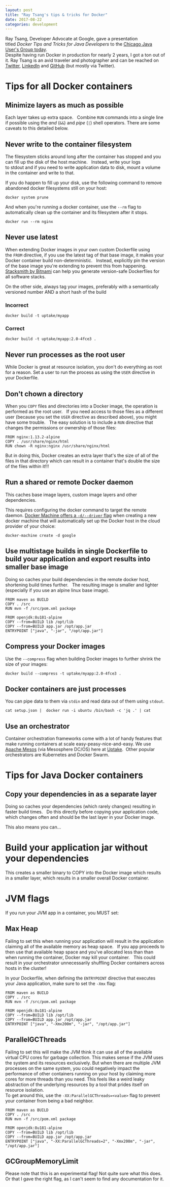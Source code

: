 ```yaml
---
layout: post
title: "Ray Tsang's tips & tricks for Docker"
date: 2017-08-22
categories: development
---
```


Ray Tsang, Developer Advocate at Google, gave a presentation titled _Docker Tips and Tricks for Java Developers_ to the [Chicago Java User's Group today](https://www.meetup.com/ChicagoJUG/events/238745748/).  
Despite having run Docker in production for nearly 2 years, I got a ton out of it. 
Ray Tsang is an avid traveler and photographer and can be reached on [Twitter](https://twitter.com/saturnism), [LinkedIn](https://www.linkedin.com/in/rayjtsang/) and [GitHub](https://github.com/saturnism) (but mostly via Twitter).

# Tips for all Docker containers
## Minimize layers as much as possible
Each layer takes up extra space.  
Combine `RUN` commands into a single line if possible using the _and_ (`&&`) and _pipe_ (`|`) shell operators.
There are some caveats to this detailed below.

## Never write to the container filesystem
The filesystem sticks around long after the container has stopped and you can fill up the disk of the host machine.  
Instead, write your logs to stdout and if you need to write application data to disk, mount a volume in the container and write to that.

If you do happen to fill up your disk, use the following command to remove abandoned docker filesystems still on your host:

    docker system prune

And when you're running a docker container, use the `--rm` flag to automatically clean up the container and its filesystem after it stops.

    docker run --rm nginx

## Never use latest
When extending Docker images in your own custom Dockerfile using the `FROM` directive, if you use the latest tag of that base image, it makes your Docker container build non-deterministic.  
Instead, explicitly pin the version of the base image you're extending to prevent this from happening.  
[Stacksmith by Bitnami](https://stacksmith.bitnami.com) can help you generate version-safe Dockerfiles for all software stacks.

On the other side, always tag your images, preferably with a semantically versioned number AND a short hash of the build

### Incorrect

    docker build -t uptake/myapp

### Correct

    docker build -t uptake/myapp:2.0-4fce3 .

## Never run processes as the root user
While Docker is great at resource isolation, you don't do everything as root for a reason.
Set a user to run the process as using the `USER` directive in your Dockerfile.

## Don't chown a directory
When you `COPY` files and directories into a Docker image, the operation is performed as the root user.  
If you need access to those files as a different user (because you set the `USER` directive as described above), you might have some trouble.  
The easy solution is to include a `RUN` directive that changes the permissions or ownership of those files:

    FROM nginx:1.13.2-alpine
    COPY . /usr/share/nginx/html
    RUN chown -R nginx:nginx /usr/share/nginx/html

But in doing this, Docker creates an extra layer that's the size of all of the files in that directory which can result in a container that's double the size of the files within it!!!

## Run a shared or remote Docker daemon
This caches base image layers, custom image layers and other dependencies.

This requires configuring the docker command to target the remote daemon.
[Docker Machine offers a `-d/--driver` flag](https://docs.docker.com/machine/get-started-cloud/) when creating a new docker machine that will automatically set up the Docker host in the cloud provider of your choice:

    docker-machine create -d google 

## Use multistage builds in single Dockerfile to build your application and export results into smaller base image
Doing so caches your build dependencies in the remote docker host, shortening build times further.  
The resulting image is smaller and lighter (especially if you use an alpine linux base image).

    FROM maven as BUILD
    COPY . /src
    RUN mvn -f /src/pom.xml package
    
    FROM openjdk:8u181-alpine
    COPY --from=BUILD lib /opt/lib
    COPY --from=BUILD app.jar /opt/app.jar
    ENTRYPOINT ["java", "-jar", "/opt/app.jar"]

## Compress your Docker images
Use the `--compress` flag when building Docker images to further shrink the size of your images:

    docker build --compress -t uptake/myapp:2.0-4fce3 .

## Docker containers are just processes
You can pipe data to them via `stdin` and read data out of them using `stdout`.

    cat setup.json |  docker run -i ubuntu /bin/bash -c 'jq .' | cat

## Use an orchestrator
Container orchestration frameworks come with a lot of handy features that make running containers at scale easy-peasy-nice-and-easy.
We use [Apache Mesos](https://mesos.apache.org) (via Mesosphere DC/OS) here at [Uptake](https://uptake.com).  Other popular orchestrators are Kubernetes and Docker Swarm.

# Tips for Java Docker containers
## Copy your dependencies in as a separate layer
Doing so caches your dependencies (which rarely changes) resulting in faster build times.  
Do this directly before copying your application code, which changes often and should be the last layer in your Docker image.  

This also means you can...

# Build your application jar without your dependencies
This creates a smaller binary to COPY into the Docker image which results in a smaller layer, which results in a smaller overall Docker container.

# JVM flags
If you run your JVM app in a container, you MUST set:

## Max Heap
Failing to set this when running your application will result in the application claiming all of the available memory as heap space.  
If you app proceeds to then use that available heap space and you've allocated less than than when running the container, Docker may kill your container.  
This could result in your orchestrator unnecessarily shuffling Docker containers across hosts in the cluster!

In your Dockerfile, when defining the `ENTRYPOINT` directive that executes your Java application, make sure to set the `-Xmx` flag:

    FROM maven as BUILD
    COPY . /src
    RUN mvn -f /src/pom.xml package
    
    FROM openjdk:8u181-alpine
    COPY --from=BUILD lib /opt/lib
    COPY --from=BUILD app.jar /opt/app.jar
    ENTRYPOINT ["java", "-Xmx200m", "-jar", "/opt/app.jar"]
    

## ParallelGCThreads
Failing to set this will make the JVM think it can use all of the available virtual CPU cores for garbage collection.
This makes sense if the JVM uses the system and its resources exclusively.
But when there are multiple JVM processes on the same system, you could negatively impact the performance of other containers running on your host by claiming more cores for more threads than you need.
This feels like a weird leaky abstraction of the underlying resources by a tool that prides itself on resource isolation.  
To get around this, use the `-XX:ParallelGCThreads=<value>` flag to prevent your container from being a bad neighbor.

    FROM maven as BUILD
    COPY . /src
    RUN mvn -f /src/pom.xml package
    
    FROM openjdk:8u181-alpine
    COPY --from=BUILD lib /opt/lib
    COPY --from=BUILD app.jar /opt/app.jar
    ENTRYPOINT ["java", "-XX:ParallelGCThreads=2", "-Xmx200m", "-jar", "/opt/app.jar"]


## GCGroupMemoryLimit
Please note that this is an experimental flag!
Not quite sure what this does.  
Or that I gave the right flag, as I can't seem to find any documentation for it.  
